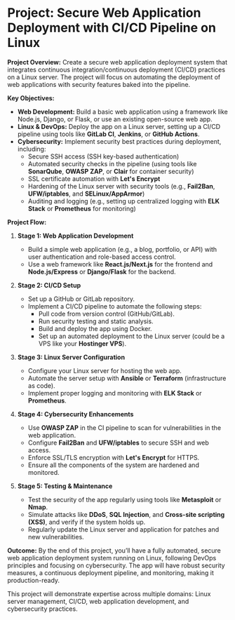 # **Project: Secure Web Application Deployment with CI/CD Pipeline on Linux**

**Project Overview:**
Create a secure web application deployment system that integrates continuous integration/continuous deployment (CI/CD) practices on a Linux server. The project will focus on automating the deployment of web applications with security features baked into the pipeline.

**Key Objectives:**
- **Web Development:** Build a basic web application using a framework like Node.js, Django, or Flask, or use an existing open-source web app.
- **Linux & DevOps:** Deploy the app on a Linux server, setting up a CI/CD pipeline using tools like **GitLab CI**, **Jenkins**, or **GitHub Actions**.
- **Cybersecurity:** Implement security best practices during deployment, including:
  - Secure SSH access (SSH key-based authentication)
  - Automated security checks in the pipeline (using tools like **SonarQube**, **OWASP ZAP**, or **Clair** for container security)
  - SSL certificate automation with **Let's Encrypt**
  - Hardening of the Linux server with security tools (e.g., **Fail2Ban**, **UFW/iptables**, and **SELinux/AppArmor**)
  - Auditing and logging (e.g., setting up centralized logging with **ELK Stack** or **Prometheus** for monitoring)
  
**Project Flow:**
1. **Stage 1: Web Application Development**
   - Build a simple web application (e.g., a blog, portfolio, or API) with user authentication and role-based access control.
   - Use a web framework like **React.js/Next.js** for the frontend and **Node.js/Express** or **Django/Flask** for the backend.
   
2. **Stage 2: CI/CD Setup**
   - Set up a GitHub or GitLab repository.
   - Implement a CI/CD pipeline to automate the following steps:
     - Pull code from version control (GitHub/GitLab).
     - Run security testing and static analysis.
     - Build and deploy the app using Docker.
     - Set up an automated deployment to the Linux server (could be a VPS like your **Hostinger VPS**).

3. **Stage 3: Linux Server Configuration**
   - Configure your Linux server for hosting the web app.
   - Automate the server setup with **Ansible** or **Terraform** (infrastructure as code).
   - Implement proper logging and monitoring with **ELK Stack** or **Prometheus**.
   
4. **Stage 4: Cybersecurity Enhancements**
   - Use **OWASP ZAP** in the CI pipeline to scan for vulnerabilities in the web application.
   - Configure **Fail2Ban** and **UFW/iptables** to secure SSH and web access.
   - Enforce SSL/TLS encryption with **Let's Encrypt** for HTTPS.
   - Ensure all the components of the system are hardened and monitored.
   
5. **Stage 5: Testing & Maintenance**
   - Test the security of the app regularly using tools like **Metasploit** or **Nmap**.
   - Simulate attacks like **DDoS**, **SQL Injection**, and **Cross-site scripting (XSS)**, and verify if the system holds up.
   - Regularly update the Linux server and application for patches and new vulnerabilities.

**Outcome:**
By the end of this project, you’ll have a fully automated, secure web application deployment system running on Linux, following DevOps principles and focusing on cybersecurity. The app will have robust security measures, a continuous deployment pipeline, and monitoring, making it production-ready.

This project will demonstrate expertise across multiple domains: Linux server management, CI/CD, web application development, and cybersecurity practices.